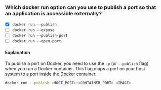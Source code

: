 ### Which docker run option can you use to publish a port so that an application is accessible externally?

- [x] `docker run --publish`
- [ ] `docker run --expose`
- [ ] `docker run --publish-port`
- [ ] `docker run --open-port`

#### Explanation

To publish a port on Docker, you need to use the `-p` (or `--publish` flag) when you run a Docker container. This flag maps a port on your host system to a port inside the Docker container.

```bash
docker run --publish <HOST_POST>:<CONTAINER_PORT> <IMAGE>
```